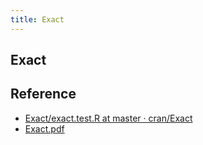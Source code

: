 ```yaml
---
title: Exact
---
```


## Exact


## Reference
* [Exact/exact\.test\.R at master · cran/Exact](https://github.com/cran/Exact/blob/master/R/exact.test.R)
* [Exact\.pdf](https://cran.r-project.org/web/packages/Exact/Exact.pdf)

